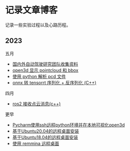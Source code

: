# 记录文章博客

记录一些实验过程以及心路历程。

## 2023

五月

* [国内外自动驾驶研究团队收集资料](2023_05/domestic_autonomous_driving_research_team/domestic_autonomous_driving_research_team.md)
* [open3d 显示 pointcloud 和 bbox](2023_05/show_pointcloud/show_pointcloud_and_bbox.md)
* [使用 python 解析 pcd 文件](2023_05/read_pcd_file/read_pcd_file.md)
* [onnx 转 tensorrt 序列化 + 反序列化 (C++)](2023_05/onnx2trt/onnx2trt.md)

四月

* [ros2 接收点云消息(c++)](2023_04/ros_receive_pointcloud_msgs/ros_receive_pointcloud_msg_c++.md)

更早

* [Pycharm使用ssh远程python环境并在本地可视化open3d](earlier/linux/ssh远程环境本地可视化.md)
* [基于Ubuntu20.04的远程桌面安装](earlier/linux/基于Ubuntu20.04的远程桌面安装.md)
* [基于Ubuntu18.04的远程桌面安装](earlier/remote_desktop/基于Ubuntu18.04的远程桌面安装.md)
* [使用 remmina 远程桌面](earlier/remote_desktop/remmina_desktop.md)
